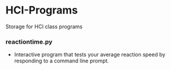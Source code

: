 # HCI-Programs
Storage for HCI class programs
<br>
### reactiontime.py
* Interactive program that tests your average reaction speed by responding to a command line prompt.
